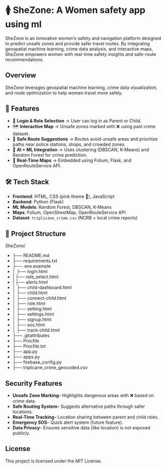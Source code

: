# 🚺 SheZone: A Women safety app using ml 

SheZone is an innovative women’s safety and navigation platform designed to predict unsafe zones and provide safer travel routes. By integrating geospatial machine learning, crime data analysis, and interactive maps, SheZone empowers women with real-time safety insights and safe-route recommendations.


## Overview
SheZone leverages geospatial machine learning, crime data visualization, and route optimization to help women travel more safely.

## 🌟 Features
- 🔐 **Login & Role Selection** → User can log in as Parent or Child.  
- 🗺️ **Interactive Map** → Unsafe zones marked with ❌ using past crime dataset.  
- 📍 **Safe Route Suggestions** → Routes avoid unsafe areas and prioritize paths near police stations, shops, and crowded zones.  
- 🧠 **AI + ML Integration** → Uses clustering (DBSCAN, K-Means) and Random Forest for crime prediction.  
- 🚦 **Real-Time Maps** → Embedded using Folium, Flask, and OpenRouteService API.


## 🛠️ Tech Stack
- **Frontend**: HTML, CSS (pink theme 🎀), JavaScript  
- **Backend**: Python (Flask)  
- **ML Models**: Random Forest, DBSCAN, K-Means  
- **Maps**: Folium, OpenStreetMap, OpenRouteService API  
- **Dataset**: `triplicane_crime.csv` (NCRB + local crime reports)  


## 📂 Project Structure

 SheZone/
 - ├── README.md 
 - ├── requirements.txt 
 - ├── .env.example 
 - │ ├── login.html
 - | ├── role_select.html 
 - | ├── alerts.html
 - │ ├── child-dashboard.html
 - │ ├── child.html
 - │ ├── connect-child.html 
 - │ ├── role.html
 - │ ├── setting.html
 - │ ├── settings.html
 - │ ├── signup.html
 - │ ├── sos.html
 - │ ├── track-child.html
 - ├── .gitattributes
 - ├── Procfile
 - ├── Procfile.txt
 - ├── app.py
 - ├── apps.py
 - ├── firebase_config.py
 - ├── triplicane_crime_geocoded.csv


## Security Features

 - **Unsafe Zone Marking**– Highlights dangerous areas with ❌ based on crime data.
 - **Safe Routing System**– Suggests alternative paths through safer locations.
 - **Real-Time Tracking**– Location sharing between parent and child roles.
 - **Emergency SOS**– Quick alert system (future feature).
 - **Data Privacy**– Ensures sensitive data (like location) is not exposed publicly.

## License

This project is licensed under the MIT License.

  
